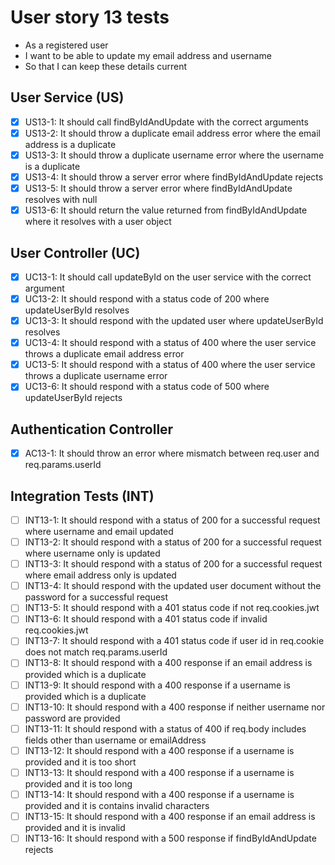 # User story 13 tests

- As a registered user
- I want to be able to update my email address and username
- So that I can keep these details current

## User Service (US)

- [x] US13-1: It should call findByIdAndUpdate with the correct arguments
- [x] US13-2: It should throw a duplicate email address error where the email address is a duplicate
- [x] US13-3: It should throw a duplicate username error where the username is a duplicate
- [x] US13-4: It should throw a server error where findByIdAndUpdate rejects
- [x] US13-5: It should throw a server error where findByIdAndUpdate resolves with null
- [x] US13-6: It should return the value returned from findByIdAndUpdate where it resolves with a user object

## User Controller (UC)

- [x] UC13-1: It should call updateById on the user service with the correct argument
- [x] UC13-2: It should respond with a status code of 200 where updateUserById resolves
- [x] UC13-3: It should respond with the updated user where updateUserById resolves
- [x] UC13-4: It should respond with a status of 400 where the user service throws a duplicate email address error
- [x] UC13-5: It should respond with a status of 400 where the user service throws a duplicate username error
- [x] UC13-6: It should respond with a status code of 500 where updateUserById rejects

## Authentication Controller

- [x] AC13-1: It should throw an error where mismatch between req.user and req.params.userId

## Integration Tests (INT)

- [ ] INT13-1: It should respond with a status of 200 for a successful request where username and email updated
- [ ] INT13-2: It should respond with a status of 200 for a successful request where username only is updated
- [ ] INT13-3: It should respond with a status of 200 for a successful request where email address only is updated
- [ ] INT13-4: It should respond with the updated user document without the password for a successful request
- [ ] INT13-5: It should respond with a 401 status code if not req.cookies.jwt
- [ ] INT13-6: It should respond with a 401 status code if invalid req.cookies.jwt
- [ ] INT13-7: It should respond with a 401 status code if user id in req.cookie does not match req.params.userId
- [ ] INT13-8: It should respond with a 400 response if an email address is provided which is a duplicate
- [ ] INT13-9: It should respond with a 400 response if a username is provided which is a duplicate
- [ ] INT13-10: It should respond with a 400 response if neither username nor password are provided
- [ ] INT13-11: It should respond with a status of 400 if req.body includes fields other than username or emailAddress
- [ ] INT13-12: It should respond with a 400 response if a username is provided and it is too short
- [ ] INT13-13: It should respond with a 400 response if a username is provided and it is too long
- [ ] INT13-14: It should respond with a 400 response if a username is provided and it is contains invalid characters
- [ ] INT13-15: It should respond with a 400 response if an email address is provided and it is invalid
- [ ] INT13-16: It should respond with a 500 response if findByIdAndUpdate rejects
